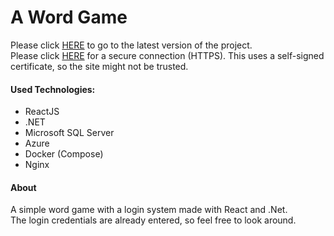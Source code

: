 # A Word Game

Please click [HERE](http://20.224.32.21) to go to the latest version of the  project. </br>
Please click [HERE](https://20.224.32.21) for a secure connection (HTTPS). This uses a self-signed certificate, so the site might not be trusted.

#### Used Technologies:
- ReactJS
- .NET
- Microsoft SQL Server
- Azure
- Docker (Compose)
- Nginx

#### About
A simple word game with a login system made with React and .Net. </br>
The login credentials are already entered, so feel free to look around.
